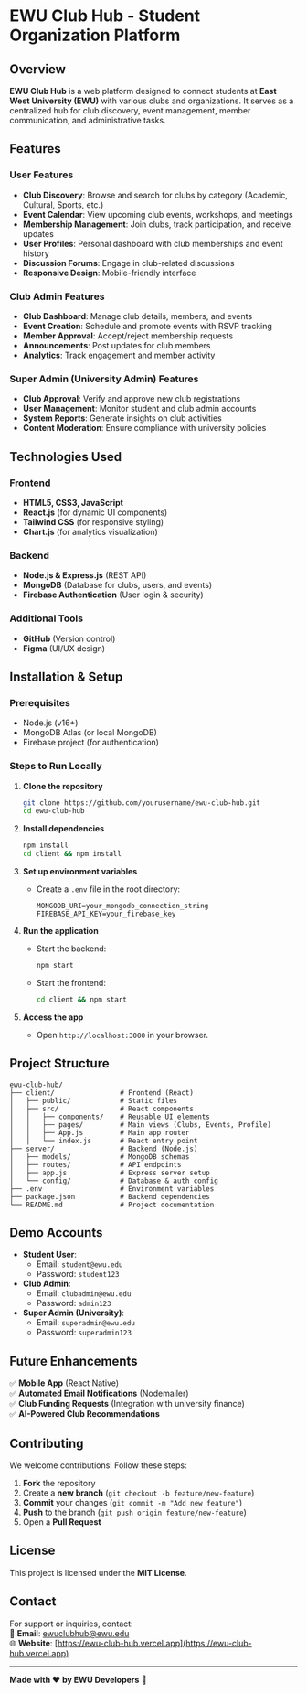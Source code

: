 # **EWU Club Hub - Student Organization Platform**  

## **Overview**  
**EWU Club Hub** is a web platform designed to connect students at **East West University (EWU)** with various clubs and organizations. It serves as a centralized hub for club discovery, event management, member communication, and administrative tasks.  

## **Features**  

### **User Features**  
- **Club Discovery**: Browse and search for clubs by category (Academic, Cultural, Sports, etc.)  
- **Event Calendar**: View upcoming club events, workshops, and meetings  
- **Membership Management**: Join clubs, track participation, and receive updates  
- **User Profiles**: Personal dashboard with club memberships and event history  
- **Discussion Forums**: Engage in club-related discussions  
- **Responsive Design**: Mobile-friendly interface  

### **Club Admin Features**  
- **Club Dashboard**: Manage club details, members, and events  
- **Event Creation**: Schedule and promote events with RSVP tracking  
- **Member Approval**: Accept/reject membership requests  
- **Announcements**: Post updates for club members  
- **Analytics**: Track engagement and member activity  

### **Super Admin (University Admin) Features**  
- **Club Approval**: Verify and approve new club registrations  
- **User Management**: Monitor student and club admin accounts  
- **System Reports**: Generate insights on club activities  
- **Content Moderation**: Ensure compliance with university policies  

## **Technologies Used**  

### **Frontend**  
- **HTML5, CSS3, JavaScript**  
- **React.js** (for dynamic UI components)  
- **Tailwind CSS** (for responsive styling)  
- **Chart.js** (for analytics visualization)  

### **Backend**  
- **Node.js & Express.js** (REST API)  
- **MongoDB** (Database for clubs, users, and events)  
- **Firebase Authentication** (User login & security)  

### **Additional Tools**  
- **GitHub** (Version control)  
- **Figma** (UI/UX design)  

## **Installation & Setup**  

### **Prerequisites**  
- Node.js (v16+)  
- MongoDB Atlas (or local MongoDB)  
- Firebase project (for authentication)  

### **Steps to Run Locally**  
1. **Clone the repository**  
   ```bash
   git clone https://github.com/yourusername/ewu-club-hub.git
   cd ewu-club-hub
   ```  

2. **Install dependencies**  
   ```bash
   npm install
   cd client && npm install
   ```  

3. **Set up environment variables**  
   - Create a `.env` file in the root directory:  
     ```env
     MONGODB_URI=your_mongodb_connection_string
     FIREBASE_API_KEY=your_firebase_key
     ```  

4. **Run the application**  
   - Start the backend:  
     ```bash
     npm start
     ```  
   - Start the frontend:  
     ```bash
     cd client && npm start
     ```  

5. **Access the app**  
   - Open `http://localhost:3000` in your browser.  

## **Project Structure**  
```
ewu-club-hub/  
├── client/                # Frontend (React)  
│   ├── public/            # Static files  
│   ├── src/               # React components  
│   │   ├── components/    # Reusable UI elements  
│   │   ├── pages/         # Main views (Clubs, Events, Profile)  
│   │   ├── App.js         # Main app router  
│   │   └── index.js       # React entry point  
├── server/                # Backend (Node.js)  
│   ├── models/            # MongoDB schemas  
│   ├── routes/            # API endpoints  
│   ├── app.js             # Express server setup  
│   └── config/            # Database & auth config  
├── .env                   # Environment variables  
├── package.json           # Backend dependencies  
└── README.md              # Project documentation  
```  

## **Demo Accounts**  
- **Student User**:  
  - Email: `student@ewu.edu`  
  - Password: `student123`  
- **Club Admin**:  
  - Email: `clubadmin@ewu.edu`  
  - Password: `admin123`  
- **Super Admin (University)**:  
  - Email: `superadmin@ewu.edu`  
  - Password: `superadmin123`  

## **Future Enhancements**  
✅ **Mobile App** (React Native)  
✅ **Automated Email Notifications** (Nodemailer)  
✅ **Club Funding Requests** (Integration with university finance)  
✅ **AI-Powered Club Recommendations**  

## **Contributing**  
We welcome contributions! Follow these steps:  
1. **Fork** the repository  
2. Create a **new branch** (`git checkout -b feature/new-feature`)  
3. **Commit** your changes (`git commit -m "Add new feature"`)  
4. **Push** to the branch (`git push origin feature/new-feature`)  
5. Open a **Pull Request**  

## **License**  
This project is licensed under the **MIT License**.  

## **Contact**  
For support or inquiries, contact:  
📧 **Email**: ewuclubhub@ewu.edu  
🌐 **Website**: [https://ewu-club-hub.vercel.app](https://ewu-club-hub.vercel.app)  

---  
**Made with ❤️ by EWU Developers** 🚀
